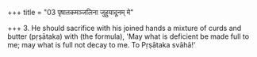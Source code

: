 +++
title = "03 पृषातकमञ्जलिना जुहुयादूनम् मे"

+++
3. He should sacrifice with his joined hands a mixture of curds and butter (pṛṣātaka) with (the formula), 'May what is deficient be made full to me; may what is full not decay to me. To Pṛṣātaka svāhā!'
